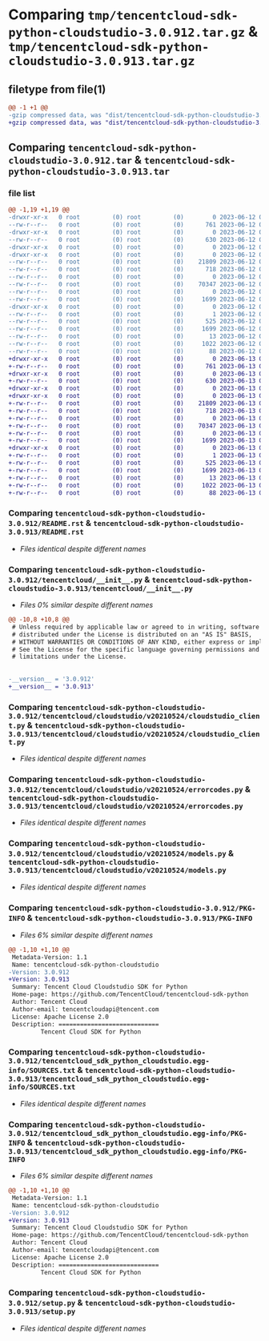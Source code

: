 # Comparing `tmp/tencentcloud-sdk-python-cloudstudio-3.0.912.tar.gz` & `tmp/tencentcloud-sdk-python-cloudstudio-3.0.913.tar.gz`

## filetype from file(1)

```diff
@@ -1 +1 @@
-gzip compressed data, was "dist/tencentcloud-sdk-python-cloudstudio-3.0.912.tar", last modified: Mon Jun 12 03:00:03 2023, max compression
+gzip compressed data, was "dist/tencentcloud-sdk-python-cloudstudio-3.0.913.tar", last modified: Tue Jun 13 02:07:54 2023, max compression
```

## Comparing `tencentcloud-sdk-python-cloudstudio-3.0.912.tar` & `tencentcloud-sdk-python-cloudstudio-3.0.913.tar`

### file list

```diff
@@ -1,19 +1,19 @@
-drwxr-xr-x   0 root         (0) root         (0)        0 2023-06-12 03:00:03.000000 tencentcloud-sdk-python-cloudstudio-3.0.912/
--rw-r--r--   0 root         (0) root         (0)      761 2023-06-12 03:00:03.000000 tencentcloud-sdk-python-cloudstudio-3.0.912/README.rst
-drwxr-xr-x   0 root         (0) root         (0)        0 2023-06-12 03:00:03.000000 tencentcloud-sdk-python-cloudstudio-3.0.912/tencentcloud/
--rw-r--r--   0 root         (0) root         (0)      630 2023-06-12 03:00:03.000000 tencentcloud-sdk-python-cloudstudio-3.0.912/tencentcloud/__init__.py
-drwxr-xr-x   0 root         (0) root         (0)        0 2023-06-12 03:00:03.000000 tencentcloud-sdk-python-cloudstudio-3.0.912/tencentcloud/cloudstudio/
-drwxr-xr-x   0 root         (0) root         (0)        0 2023-06-12 03:00:03.000000 tencentcloud-sdk-python-cloudstudio-3.0.912/tencentcloud/cloudstudio/v20210524/
--rw-r--r--   0 root         (0) root         (0)    21809 2023-06-12 03:00:03.000000 tencentcloud-sdk-python-cloudstudio-3.0.912/tencentcloud/cloudstudio/v20210524/cloudstudio_client.py
--rw-r--r--   0 root         (0) root         (0)      718 2023-06-12 03:00:03.000000 tencentcloud-sdk-python-cloudstudio-3.0.912/tencentcloud/cloudstudio/v20210524/errorcodes.py
--rw-r--r--   0 root         (0) root         (0)        0 2023-06-12 03:00:03.000000 tencentcloud-sdk-python-cloudstudio-3.0.912/tencentcloud/cloudstudio/v20210524/__init__.py
--rw-r--r--   0 root         (0) root         (0)    70347 2023-06-12 03:00:03.000000 tencentcloud-sdk-python-cloudstudio-3.0.912/tencentcloud/cloudstudio/v20210524/models.py
--rw-r--r--   0 root         (0) root         (0)        0 2023-06-12 03:00:03.000000 tencentcloud-sdk-python-cloudstudio-3.0.912/tencentcloud/cloudstudio/__init__.py
--rw-r--r--   0 root         (0) root         (0)     1699 2023-06-12 03:00:03.000000 tencentcloud-sdk-python-cloudstudio-3.0.912/PKG-INFO
-drwxr-xr-x   0 root         (0) root         (0)        0 2023-06-12 03:00:03.000000 tencentcloud-sdk-python-cloudstudio-3.0.912/tencentcloud_sdk_python_cloudstudio.egg-info/
--rw-r--r--   0 root         (0) root         (0)        1 2023-06-12 03:00:03.000000 tencentcloud-sdk-python-cloudstudio-3.0.912/tencentcloud_sdk_python_cloudstudio.egg-info/dependency_links.txt
--rw-r--r--   0 root         (0) root         (0)      525 2023-06-12 03:00:03.000000 tencentcloud-sdk-python-cloudstudio-3.0.912/tencentcloud_sdk_python_cloudstudio.egg-info/SOURCES.txt
--rw-r--r--   0 root         (0) root         (0)     1699 2023-06-12 03:00:03.000000 tencentcloud-sdk-python-cloudstudio-3.0.912/tencentcloud_sdk_python_cloudstudio.egg-info/PKG-INFO
--rw-r--r--   0 root         (0) root         (0)       13 2023-06-12 03:00:03.000000 tencentcloud-sdk-python-cloudstudio-3.0.912/tencentcloud_sdk_python_cloudstudio.egg-info/top_level.txt
--rw-r--r--   0 root         (0) root         (0)     1022 2023-06-12 03:00:03.000000 tencentcloud-sdk-python-cloudstudio-3.0.912/setup.py
--rw-r--r--   0 root         (0) root         (0)       88 2023-06-12 03:00:03.000000 tencentcloud-sdk-python-cloudstudio-3.0.912/setup.cfg
+drwxr-xr-x   0 root         (0) root         (0)        0 2023-06-13 02:07:54.000000 tencentcloud-sdk-python-cloudstudio-3.0.913/
+-rw-r--r--   0 root         (0) root         (0)      761 2023-06-13 02:07:54.000000 tencentcloud-sdk-python-cloudstudio-3.0.913/README.rst
+drwxr-xr-x   0 root         (0) root         (0)        0 2023-06-13 02:07:54.000000 tencentcloud-sdk-python-cloudstudio-3.0.913/tencentcloud/
+-rw-r--r--   0 root         (0) root         (0)      630 2023-06-13 02:07:54.000000 tencentcloud-sdk-python-cloudstudio-3.0.913/tencentcloud/__init__.py
+drwxr-xr-x   0 root         (0) root         (0)        0 2023-06-13 02:07:54.000000 tencentcloud-sdk-python-cloudstudio-3.0.913/tencentcloud/cloudstudio/
+drwxr-xr-x   0 root         (0) root         (0)        0 2023-06-13 02:07:54.000000 tencentcloud-sdk-python-cloudstudio-3.0.913/tencentcloud/cloudstudio/v20210524/
+-rw-r--r--   0 root         (0) root         (0)    21809 2023-06-13 02:07:54.000000 tencentcloud-sdk-python-cloudstudio-3.0.913/tencentcloud/cloudstudio/v20210524/cloudstudio_client.py
+-rw-r--r--   0 root         (0) root         (0)      718 2023-06-13 02:07:54.000000 tencentcloud-sdk-python-cloudstudio-3.0.913/tencentcloud/cloudstudio/v20210524/errorcodes.py
+-rw-r--r--   0 root         (0) root         (0)        0 2023-06-13 02:07:54.000000 tencentcloud-sdk-python-cloudstudio-3.0.913/tencentcloud/cloudstudio/v20210524/__init__.py
+-rw-r--r--   0 root         (0) root         (0)    70347 2023-06-13 02:07:54.000000 tencentcloud-sdk-python-cloudstudio-3.0.913/tencentcloud/cloudstudio/v20210524/models.py
+-rw-r--r--   0 root         (0) root         (0)        0 2023-06-13 02:07:54.000000 tencentcloud-sdk-python-cloudstudio-3.0.913/tencentcloud/cloudstudio/__init__.py
+-rw-r--r--   0 root         (0) root         (0)     1699 2023-06-13 02:07:54.000000 tencentcloud-sdk-python-cloudstudio-3.0.913/PKG-INFO
+drwxr-xr-x   0 root         (0) root         (0)        0 2023-06-13 02:07:54.000000 tencentcloud-sdk-python-cloudstudio-3.0.913/tencentcloud_sdk_python_cloudstudio.egg-info/
+-rw-r--r--   0 root         (0) root         (0)        1 2023-06-13 02:07:54.000000 tencentcloud-sdk-python-cloudstudio-3.0.913/tencentcloud_sdk_python_cloudstudio.egg-info/dependency_links.txt
+-rw-r--r--   0 root         (0) root         (0)      525 2023-06-13 02:07:54.000000 tencentcloud-sdk-python-cloudstudio-3.0.913/tencentcloud_sdk_python_cloudstudio.egg-info/SOURCES.txt
+-rw-r--r--   0 root         (0) root         (0)     1699 2023-06-13 02:07:54.000000 tencentcloud-sdk-python-cloudstudio-3.0.913/tencentcloud_sdk_python_cloudstudio.egg-info/PKG-INFO
+-rw-r--r--   0 root         (0) root         (0)       13 2023-06-13 02:07:54.000000 tencentcloud-sdk-python-cloudstudio-3.0.913/tencentcloud_sdk_python_cloudstudio.egg-info/top_level.txt
+-rw-r--r--   0 root         (0) root         (0)     1022 2023-06-13 02:07:54.000000 tencentcloud-sdk-python-cloudstudio-3.0.913/setup.py
+-rw-r--r--   0 root         (0) root         (0)       88 2023-06-13 02:07:54.000000 tencentcloud-sdk-python-cloudstudio-3.0.913/setup.cfg
```

### Comparing `tencentcloud-sdk-python-cloudstudio-3.0.912/README.rst` & `tencentcloud-sdk-python-cloudstudio-3.0.913/README.rst`

 * *Files identical despite different names*

### Comparing `tencentcloud-sdk-python-cloudstudio-3.0.912/tencentcloud/__init__.py` & `tencentcloud-sdk-python-cloudstudio-3.0.913/tencentcloud/__init__.py`

 * *Files 0% similar despite different names*

```diff
@@ -10,8 +10,8 @@
 # Unless required by applicable law or agreed to in writing, software
 # distributed under the License is distributed on an "AS IS" BASIS,
 # WITHOUT WARRANTIES OR CONDITIONS OF ANY KIND, either express or implied.
 # See the License for the specific language governing permissions and
 # limitations under the License.
 
 
-__version__ = '3.0.912'
+__version__ = '3.0.913'
```

### Comparing `tencentcloud-sdk-python-cloudstudio-3.0.912/tencentcloud/cloudstudio/v20210524/cloudstudio_client.py` & `tencentcloud-sdk-python-cloudstudio-3.0.913/tencentcloud/cloudstudio/v20210524/cloudstudio_client.py`

 * *Files identical despite different names*

### Comparing `tencentcloud-sdk-python-cloudstudio-3.0.912/tencentcloud/cloudstudio/v20210524/errorcodes.py` & `tencentcloud-sdk-python-cloudstudio-3.0.913/tencentcloud/cloudstudio/v20210524/errorcodes.py`

 * *Files identical despite different names*

### Comparing `tencentcloud-sdk-python-cloudstudio-3.0.912/tencentcloud/cloudstudio/v20210524/models.py` & `tencentcloud-sdk-python-cloudstudio-3.0.913/tencentcloud/cloudstudio/v20210524/models.py`

 * *Files identical despite different names*

### Comparing `tencentcloud-sdk-python-cloudstudio-3.0.912/PKG-INFO` & `tencentcloud-sdk-python-cloudstudio-3.0.913/PKG-INFO`

 * *Files 6% similar despite different names*

```diff
@@ -1,10 +1,10 @@
 Metadata-Version: 1.1
 Name: tencentcloud-sdk-python-cloudstudio
-Version: 3.0.912
+Version: 3.0.913
 Summary: Tencent Cloud Cloudstudio SDK for Python
 Home-page: https://github.com/TencentCloud/tencentcloud-sdk-python
 Author: Tencent Cloud
 Author-email: tencentcloudapi@tencent.com
 License: Apache License 2.0
 Description: ============================
         Tencent Cloud SDK for Python
```

### Comparing `tencentcloud-sdk-python-cloudstudio-3.0.912/tencentcloud_sdk_python_cloudstudio.egg-info/SOURCES.txt` & `tencentcloud-sdk-python-cloudstudio-3.0.913/tencentcloud_sdk_python_cloudstudio.egg-info/SOURCES.txt`

 * *Files identical despite different names*

### Comparing `tencentcloud-sdk-python-cloudstudio-3.0.912/tencentcloud_sdk_python_cloudstudio.egg-info/PKG-INFO` & `tencentcloud-sdk-python-cloudstudio-3.0.913/tencentcloud_sdk_python_cloudstudio.egg-info/PKG-INFO`

 * *Files 6% similar despite different names*

```diff
@@ -1,10 +1,10 @@
 Metadata-Version: 1.1
 Name: tencentcloud-sdk-python-cloudstudio
-Version: 3.0.912
+Version: 3.0.913
 Summary: Tencent Cloud Cloudstudio SDK for Python
 Home-page: https://github.com/TencentCloud/tencentcloud-sdk-python
 Author: Tencent Cloud
 Author-email: tencentcloudapi@tencent.com
 License: Apache License 2.0
 Description: ============================
         Tencent Cloud SDK for Python
```

### Comparing `tencentcloud-sdk-python-cloudstudio-3.0.912/setup.py` & `tencentcloud-sdk-python-cloudstudio-3.0.913/setup.py`

 * *Files identical despite different names*

